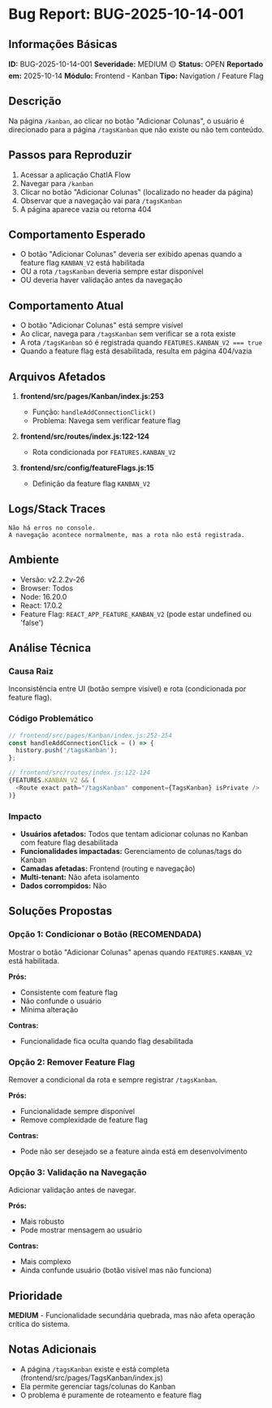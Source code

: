 # Bug Report: BUG-2025-10-14-001

## Informações Básicas

**ID:** BUG-2025-10-14-001
**Severidade:** MEDIUM 🟡
**Status:** OPEN
**Reportado em:** 2025-10-14
**Módulo:** Frontend - Kanban
**Tipo:** Navigation / Feature Flag

## Descrição

Na página `/kanban`, ao clicar no botão "Adicionar Colunas", o usuário é direcionado para a página `/tagsKanban` que não existe ou não tem conteúdo.

## Passos para Reproduzir

1. Acessar a aplicação ChatIA Flow
2. Navegar para `/kanban`
3. Clicar no botão "Adicionar Colunas" (localizado no header da página)
4. Observar que a navegação vai para `/tagsKanban`
5. A página aparece vazia ou retorna 404

## Comportamento Esperado

- O botão "Adicionar Colunas" deveria ser exibido apenas quando a feature flag `KANBAN_V2` está habilitada
- OU a rota `/tagsKanban` deveria sempre estar disponível
- OU deveria haver validação antes da navegação

## Comportamento Atual

- O botão "Adicionar Colunas" está sempre visível
- Ao clicar, navega para `/tagsKanban` sem verificar se a rota existe
- A rota `/tagsKanban` só é registrada quando `FEATURES.KANBAN_V2 === true`
- Quando a feature flag está desabilitada, resulta em página 404/vazia

## Arquivos Afetados

1. **frontend/src/pages/Kanban/index.js:253**
   - Função: `handleAddConnectionClick()`
   - Problema: Navega sem verificar feature flag

2. **frontend/src/routes/index.js:122-124**
   - Rota condicionada por `FEATURES.KANBAN_V2`

3. **frontend/src/config/featureFlags.js:15**
   - Definição da feature flag `KANBAN_V2`

## Logs/Stack Traces

```
Não há erros no console.
A navegação acontece normalmente, mas a rota não está registrada.
```

## Ambiente

- Versão: v2.2.2v-26
- Browser: Todos
- Node: 16.20.0
- React: 17.0.2
- Feature Flag: `REACT_APP_FEATURE_KANBAN_V2` (pode estar undefined ou 'false')

## Análise Técnica

### Causa Raiz

Inconsistência entre UI (botão sempre visível) e rota (condicionada por feature flag).

### Código Problemático

```javascript
// frontend/src/pages/Kanban/index.js:252-254
const handleAddConnectionClick = () => {
  history.push('/tagsKanban');
};
```

```javascript
// frontend/src/routes/index.js:122-124
{FEATURES.KANBAN_V2 && (
  <Route exact path="/tagsKanban" component={TagsKanban} isPrivate />
)}
```

### Impacto

- **Usuários afetados:** Todos que tentam adicionar colunas no Kanban com feature flag desabilitada
- **Funcionalidades impactadas:** Gerenciamento de colunas/tags do Kanban
- **Camadas afetadas:** Frontend (routing e navegação)
- **Multi-tenant:** Não afeta isolamento
- **Dados corrompidos:** Não

## Soluções Propostas

### Opção 1: Condicionar o Botão (RECOMENDADA)
Mostrar o botão "Adicionar Colunas" apenas quando `FEATURES.KANBAN_V2` está habilitada.

**Prós:**
- Consistente com feature flag
- Não confunde o usuário
- Mínima alteração

**Contras:**
- Funcionalidade fica oculta quando flag desabilitada

### Opção 2: Remover Feature Flag
Remover a condicional da rota e sempre registrar `/tagsKanban`.

**Prós:**
- Funcionalidade sempre disponível
- Remove complexidade de feature flag

**Contras:**
- Pode não ser desejado se a feature ainda está em desenvolvimento

### Opção 3: Validação na Navegação
Adicionar validação antes de navegar.

**Prós:**
- Mais robusto
- Pode mostrar mensagem ao usuário

**Contras:**
- Mais complexo
- Ainda confunde usuário (botão visível mas não funciona)

## Prioridade

**MEDIUM** - Funcionalidade secundária quebrada, mas não afeta operação crítica do sistema.

## Notas Adicionais

- A página `/tagsKanban` existe e está completa (frontend/src/pages/TagsKanban/index.js)
- Ela permite gerenciar tags/colunas do Kanban
- O problema é puramente de roteamento e feature flag

